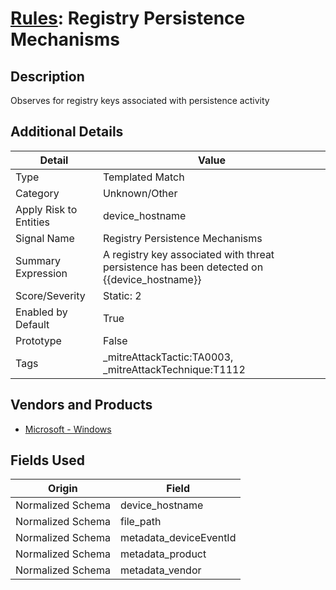 # [Rules](README.md): Registry Persistence Mechanisms

## Description
Observes for registry keys associated with persistence activity

## Additional Details
|Detail|Value|
|----|----|
|Type|Templated Match|
|Category|Unknown/Other|
|Apply Risk to Entities|device_hostname|
|Signal Name|Registry Persistence Mechanisms|
|Summary Expression|A registry key associated with threat persistence has been detected on {{device_hostname}}|
|Score/Severity|Static: 2|
|Enabled by Default|True|
|Prototype|False|
|Tags|_mitreAttackTactic:TA0003, _mitreAttackTechnique:T1112|
## Vendors and Products
- [Microsoft - Windows](../products/1ff7546c-cb36-4a24-87f7-89d2cecc5761.md)


## Fields Used

|Origin|Field|
|----|----|
|Normalized Schema|device_hostname|
|Normalized Schema|file_path|
|Normalized Schema|metadata_deviceEventId|
|Normalized Schema|metadata_product|
|Normalized Schema|metadata_vendor|


